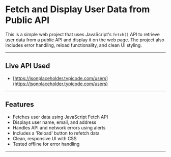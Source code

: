 #  Fetch and Display User Data from Public API

This is a simple web project that uses JavaScript's `fetch()` API to retrieve user data from a public API and display it on the web page. The project also includes error handling, reload functionality, and clean UI styling.

---

##  Live API Used
- [https://jsonplaceholder.typicode.com/users](https://jsonplaceholder.typicode.com/users)

---

## Features

- Fetches user data using JavaScript Fetch API
- Displays user name, email, and address
- Handles API and network errors using alerts
- Includes a 'Reload' button to refetch data
- Clean, responsive UI with CSS
- Tested offline for error handling

---


